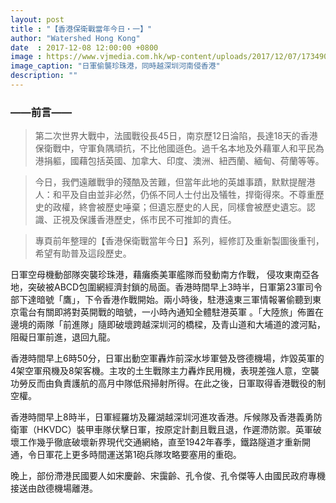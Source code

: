 ```yaml
---
layout: post
title : "【香港保衛戰當年今日・一】"
author: "Watershed Hong Kong"
date  : 2017-12-08 12:00:00 +0800
image : https://www.vjmedia.com.hk/wp-content/uploads/2017/12/07/173490/201712_Onthisday_1-960x960.jpg
image_caption: "日軍偷襲珍珠港，同時越深圳河南侵香港"
description: ""
---
```


### ——前言——

> 第二次世界大戰中，法國戰役長45日，南京歷12日淪陷，長達18天的香港保衛戰中，守軍負隅頑抗，不比他國遜色。過千名本地及外藉軍人和平民為港捐軀，國藉包括英國、加拿大、印度、澳洲、紐西蘭、緬甸、荷蘭等等。

<!--more-->

> 今日，我們遠離戰爭的殘酷及苦難，但當年此地的英雄事蹟，默默提醒港人：和平及自由並非必然，仍係不同人士付出及犠牲，捍衛得來。不尊重歷史的政權，終會被歷史唾棄；但遺忘歷史的人民，同樣會被歷史遺忘。認識、正視及保護香港歷史，係市民不可推卸的責任。

> 專頁前年整理的【香港保衛戰當年今日】系列，經修訂及重新製圖後重刊，希望有助普及這段歷史。

日軍空母機動部隊突襲珍珠港，藉癱瘓美軍艦隊而發動南方作戰， 侵攻東南亞各地，突破被ABCD包圍網經濟封鎖的局面。香港時間早上3時半，日軍第23軍司令部下達暗號「鷹」，下令香港作戰開始。兩小時後，駐港遠東三軍情報署偷聽到東京電台有關即將對英開戰的暗號，一小時內通知全體駐港英軍 。「大陸旅」佈置在邊境的兩隊「前進隊」隨即破壞跨越深圳河的橋樑，及青山道和大埔道的渡河點，阻礙日軍前進，退回九龍。

香港時間早上6時50分，日軍出動空軍轟炸前深水埗軍營及啓德機場，炸毀英軍的4架空軍飛機及8架客機。主攻的土生戰隊主力轟炸民用機，表現差強人意，空襲功勞反而由負責護航的高月中隊低飛掃射所得。在此之後，日軍取得香港戰役的制空權。

香港時間早上8時半，日軍經羅坊及羅湖越深圳河進攻香港。斥候隊及香港義勇防衛軍（HKVDC）裝甲車隊伏擊日軍，按原定計劃且戰且退，作遲滯防禦。英軍破壞工作幾乎徹底破壞新界現代交通網絡，直至1942年春季，鐵路隧道才重新開通，令日軍花上更多時間運送第1砲兵隊攻略要塞用的重砲。

晚上，部份滯港民國要人如宋慶齡、宋靄齡、孔令俊、孔令傑等人由國民政府專機接送由啟德機場離港。

<!--END-->
